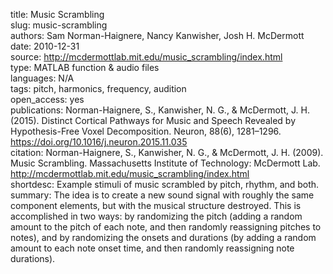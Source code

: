 title: Music Scrambling  
slug: music-scrambling  
authors: Sam Norman-Haignere, Nancy Kanwisher, Josh H. McDermott  
date: 2010-12-31  
source: http://mcdermottlab.mit.edu/music_scrambling/index.html  
type: MATLAB function & audio files  
languages: N/A    
tags: pitch, harmonics, frequency, audition  
open_access: yes  
publications: Norman-Haignere, S., Kanwisher, N. G., & McDermott, J. H. (2015). Distinct Cortical Pathways for Music and Speech Revealed by Hypothesis-Free Voxel Decomposition. Neuron, 88(6), 1281–1296. https://doi.org/10.1016/j.neuron.2015.11.035  
citation: Norman-Haignere, S., Kanwisher, N. G., & McDermott, J. H. (2009). Music Scrambling. Massachusetts Institute of Technology: McDermott Lab. http://mcdermottlab.mit.edu/music_scrambling/index.html  
shortdesc: Example stimuli of music scrambled by pitch, rhythm, and both.  
summary: The idea is to create a new sound signal with roughly the same component elements, but with the musical structure destroyed. This is accomplished in two ways: by randomizing the pitch (adding a random amount to the pitch of each note, and then randomly reassigning pitches to notes), and by randomizing the onsets and durations (by adding a random amount to each note onset time, and then randomly reassigning note durations).  
